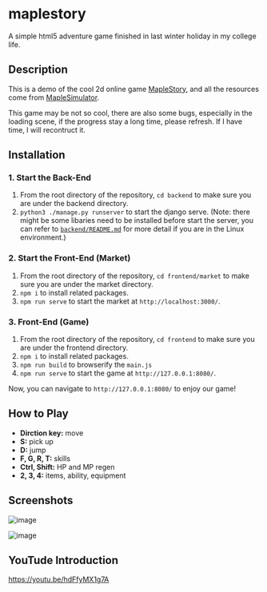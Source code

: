 # maplestory
A simple html5 adventure game finished in last winter holiday in my college life.


## Description
This is a demo of the cool 2d online game [MapleStory](http://mxd.sdo.com/web6/home/index.asp), and all the resources come from [MapleSimulator](http://www.maplesimulator.com/).

This game may be not so cool, there are also some bugs, especially in the loading scene, if the progress stay a long time, please refresh. If I have time, I will recontruct it.

## Installation 

### 1. Start the Back-End
1. From the root directory of the repository, `cd backend` to make sure you are under the backend directory.
2. `python3 ./manage.py runserver` to start the django serve. (Note: there might be some libaries need to be installed before start the server, you can refer to [`backend/README.md`](https://github.com/Amadeus-Assist/maplestorydapp/blob/master/backend/README.md) for more detail if you are in the Linux environment.)
### 2. Start the Front-End (Market)
1. From the root directory of the repository, `cd frontend/market` to make sure you are under the market directory.
2. `npm i` to install related packages.
2. `npm run serve` to start the market at `http://localhost:3000/`.

### 3. Front-End (Game)
1. From the root directory of the repository, `cd frontend` to make sure you are under the frontend directory.
2. `npm i` to install related packages.
3. `npm run build` to browserify the `main.js`
4. `npm run serve` to start the game at `http://127.0.0.1:8080/`.

Now, you can navigate to `http://127.0.0.1:8080/` to enjoy our game!


## How to Play
- **Dirction key:** move
- **S:** pick up
- **D:** jump
- **F, G, R, T:** skills
- **Ctrl, Shift:** HP and MP regen
- **2, 3, 4:** items, ability, equipment

## Screenshots
![image](https://github.com/liwenone/maplestory/blob/master/screenshots/maplestory1.jpg)

![image](https://github.com/liwenone/maplestory/blob/master/screenshots/maplestory2.jpg)

## YouTude Introduction
https://youtu.be/hdFfyMX1g7A
